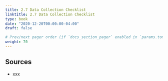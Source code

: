 ```yaml
---
title: 2.7 Data Collection Checklist
linktitle: 2.7 Data Collection Checklist
type: book
date: "2020-12-20T00:00:00-04:00"
draft: false

# Prev/next pager order (if `docs_section_pager` enabled in `params.toml`)
weight: 70
---
```


## Sources
- xxx